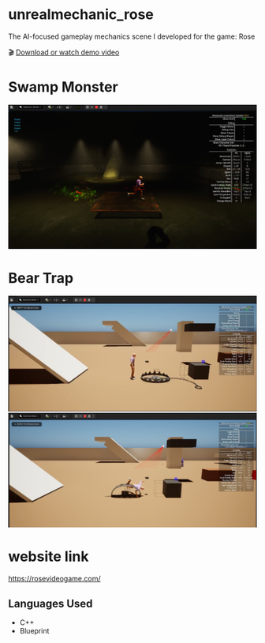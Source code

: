 # unrealmechanic_rose
The AI-focused gameplay mechanics scene I developed for the game: Rose

🎬 [Download or watch demo video](https://github.com/eceozcan/unrealmechanic_rose/blob/main/Rose%20-%20Unreal%20Editor%202024-04-24%2017-32-39.rar)

# Swamp Monster
![Swamp Monster Image](images/swamp_image.png)

# Bear Trap
![Bear Trap Image](images/trap1.png)
![Bear Trap Image](images/trap2.png)

# website link
https://rosevideogame.com/ 

## Languages Used
- C++
- Blueprint

